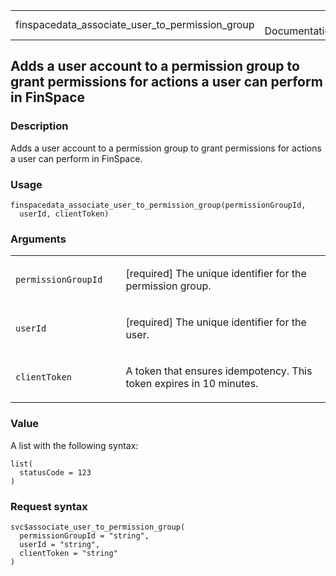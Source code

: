 <table style="width: 100%;">
<tbody>
<tr class="odd">
<td>finspacedata_associate_user_to_permission_group</td>
<td style="text-align: right;">R Documentation</td>
</tr>
</tbody>
</table>

## Adds a user account to a permission group to grant permissions for actions a user can perform in FinSpace

### Description

Adds a user account to a permission group to grant permissions for
actions a user can perform in FinSpace.

### Usage

    finspacedata_associate_user_to_permission_group(permissionGroupId,
      userId, clientToken)

### Arguments

<table>
<colgroup>
<col style="width: 35%" />
<col style="width: 65%" />
</colgroup>
<tbody>
<tr class="odd">
<td><code
id="finspacedata_associate_user_to_permission_group_:_permissionGroupId">permissionGroupId</code></td>
<td><p>[required] The unique identifier for the permission
group.</p></td>
</tr>
<tr class="even">
<td><code
id="finspacedata_associate_user_to_permission_group_:_userId">userId</code></td>
<td><p>[required] The unique identifier for the user.</p></td>
</tr>
<tr class="odd">
<td><code
id="finspacedata_associate_user_to_permission_group_:_clientToken">clientToken</code></td>
<td><p>A token that ensures idempotency. This token expires in 10
minutes.</p></td>
</tr>
</tbody>
</table>

### Value

A list with the following syntax:

    list(
      statusCode = 123
    )

### Request syntax

    svc$associate_user_to_permission_group(
      permissionGroupId = "string",
      userId = "string",
      clientToken = "string"
    )
